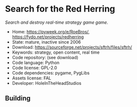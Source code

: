 # Search for the Red Herring

_Search and destroy real-time strategy game game._

- Home: https://pyweek.org/e/RoeBros/, https://fydo.net/projects/redherring
- State: mature, inactive since 2006
- Download: https://sourceforge.net/projects/sftrh/files/sftrh/
- Keywords: strategy, open content, real time
- Code repository: (see download)
- Code language: Python
- Code license: GPL-2.0
- Code dependencies: pygame, PygLibs
- Assets license: FAL
- Developer: HoleInTheHeadStudios

## Building
